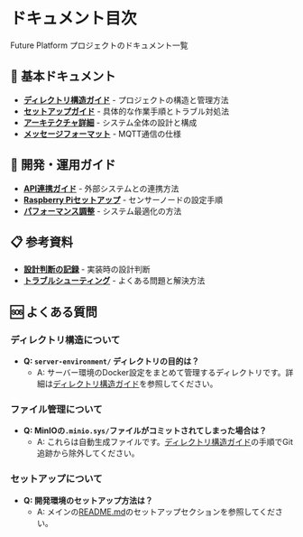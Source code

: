 # ドキュメント目次

Future Platform プロジェクトのドキュメント一覧

## 📖 基本ドキュメント

- **[ディレクトリ構造ガイド](directory-structure.md)** - プロジェクトの構造と管理方法
- **[セットアップガイド](setup-guide.md)** - 具体的な作業手順とトラブル対処法
- **[アーキテクチャ詳細](architecture.md)** - システム全体の設計と構成
- **[メッセージフォーマット](message-format.md)** - MQTT通信の仕様

## 🔧 開発・運用ガイド

- **[API連携ガイド](api-integration.md)** - 外部システムとの連携方法
- **[Raspberry Piセットアップ](raspberry-pi-setup.md)** - センサーノードの設定手順
- **[パフォーマンス調整](performance-tuning.md)** - システム最適化の方法

## 📋 参考資料

- **[設計判断の記録](design-decisions.md)** - 実装時の設計判断
- **[トラブルシューティング](troubleshooting.md)** - よくある問題と解決方法

## 🆘 よくある質問

### ディレクトリ構造について
- **Q: `server-environment/` ディレクトリの目的は？**
  - A: サーバー環境のDocker設定をまとめて管理するディレクトリです。詳細は[ディレクトリ構造ガイド](directory-structure.md)を参照してください。

### ファイル管理について  
- **Q: MinIOの`.minio.sys/`ファイルがコミットされてしまった場合は？**
  - A: これらは自動生成ファイルです。[ディレクトリ構造ガイド](directory-structure.md#よくある質問)の手順でGit追跡から除外してください。

### セットアップについて
- **Q: 開発環境のセットアップ方法は？**
  - A: メインの[README.md](../README.md)のセットアップセクションを参照してください。